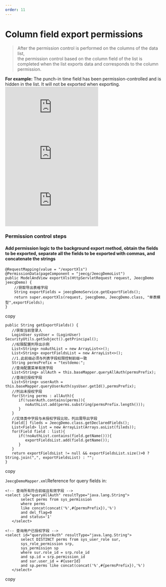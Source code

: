 ```yaml
---
order: 11
---
```


# Column field export permissions

> After the permission control is performed on the columns of the data list,  
> the permission control based on the column field of the list is completed when the list exports data and corresponds to the column permission.

**For example:** The punch-in time field has been permission-controlled and is hidden in the list. It will not be exported when exporting.  
![](https://lfs.k.topthink.com/lfs/97f0db27eb20a1dbdd8106f9637f0859050663b24531b545f1732b245392ae54.dat)  
![](https://lfs.k.topthink.com/lfs/88fba78c91559493ac1b1d926d5252d2fac6e5030f3e566d4409e3b204edec54.dat)  
![](https://lfs.k.topthink.com/lfs/b3b08cf77843871f53745e73626c97d3689a8107f062dea00b8f0fe18322f335.dat)

### Permission control steps

#### Add permission logic to the background export method, obtain the fields to be exported, separate all the fields to be exported with commas, and concatenate the strings

```
@RequestMapping(value = "/exportXls")
@PermissionData(pageComponent = "jeecg/JeecgDemoList")
public ModelAndView exportXls(HttpServletRequest request, JeecgDemo jeecgDemo) {
    //获取导出表格字段
    String exportFields = jeecgDemoService.getExportFields();
    return super.exportXls(request, jeecgDemo, JeecgDemo.class, "单表模型",exportFields);
}
```

copy

```
public String getExportFields() {
   //获取当前登录人
   LoginUser sysUser = (LoginUser) SecurityUtils.getSubject().getPrincipal();
   //权限配置列导出示例
   List<String> noAuthList = new ArrayList<>();
   List<String> exportFieldsList = new ArrayList<>();
   //1.此前缀必须与列表字段权限控制前缀一致
   String permsPrefix = "testdemo:";
   //查询配置菜单有效字段
   List<String> allAuth = this.baseMapper.queryAllAuth(permsPrefix);
   //查询已授权字段
   List<String> userAuth = this.baseMapper.queryUserAuth(sysUser.getId(),permsPrefix);
   //列出未授权字段
   for(String perms : allAuth){
      if(!userAuth.contains(perms)){
         noAuthList.add(perms.substring(permsPrefix.length()));
      }
   }
   //实体类中字段与未授权字段比较，列出需导出字段
   Field[] fileds = JeecgDemo.class.getDeclaredFields();
   List<Field> list = new ArrayList(Arrays.asList(fileds));
   for(Field field : list){
      if(!noAuthList.contains(field.getName())){
         exportFieldsList.add(field.getName());
      }
   }
   return exportFieldsList != null && exportFieldsList.size()>0 ? String.join(",", exportFieldsList) : "";
}
```

copy

`JeecgDemoMapper.xml`Reference for query fields in:

```
<!-- 查询所有符合前缀且有效字段 -->
<select id="queryAllAuth" resultType="java.lang.String">
       select perms from sys_permission
       where perms
       like concat(concat('%',#{permsPrefix}),'%')
       and del_flag=0
       and status='1'
   </select>

<!-- 查询用户已授权字段 -->
<select id="queryUserAuth" resultType="java.lang.String">
       select DISTINCT perms from sys_user_role sur,
       sys_role_permission srp,
       sys_permission sp
       where sur.role_id = srp.role_id
       and sp.id = srp.permission_id
       and sur.user_id = #{userId}
       and sp.perms like concat(concat('%',#{permsPrefix}),'%')
   </select>
```

copy
